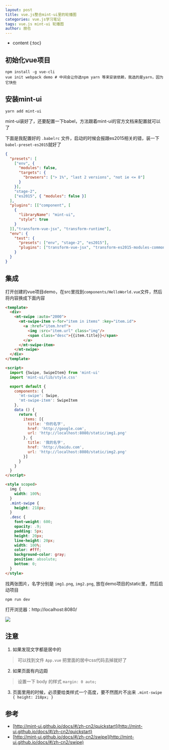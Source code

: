 ```yaml
---
layout: post
title: vue.js整合mint-ui里的轮播图
categories: vue.js学习笔记
tags: vue.js mint-ui 轮播图
author: 朋也
---
```


* content
{:toc}

## 初始化vue项目

```
npm install -g vue-cli
vue init webpack demo # 中间会让你选npm yarn 等来安装依赖，我选的是yarn，因为它快些
```

## 安装mint-ui

```
yarn add mint-ui
```




mint-ui装好了，还要配置一下babel，方法跟着mint-ui的官方文档来配置就可以了

下面是我配置好的 `.babelrc` 文件，启动的时候会报跟es2015相关的错，装一下`babel-preset-es2015`就好了
```json
{
  "presets": [
    ["env", {
      "modules": false,
      "targets": {
        "browsers": ["> 1%", "last 2 versions", "not ie <= 8"]
      }
    }],
    "stage-2",
    ["es2015", { "modules": false }]
  ],
  "plugins": [["component", [
    {
      "libraryName": "mint-ui",
      "style": true
    }
  ]],"transform-vue-jsx", "transform-runtime"],
  "env": {
    "test": {
      "presets": ["env", "stage-2", "es2015"],
      "plugins": ["transform-vue-jsx", "transform-es2015-modules-commonjs", "dynamic-import-node"]
    }
  }
}

```

## 集成

打开创建的vue项目demo，在src里找到`components/HelloWorld.vue`文件，然后将内容换成下面内容

```html
<template>
  <div>
    <mt-swipe :auto="2000">
      <mt-swipe-item v-for="item in items" :key="item.id">
        <a :href="item.href">
          <img :src="item.url" class="img"/>
          <span class="desc">{{item.title}}</span>
        </a>
      </mt-swipe-item>
    </mt-swipe>
  </div>
</template>

<script>
  import {Swipe, SwipeItem} from 'mint-ui'
  import 'mint-ui/lib/style.css'

  export default {
    components: {
      'mt-swipe': Swipe,
      'mt-swipe-item': SwipeItem
    },
    data () {
      return {
        items: [{
          title: '你的名字',
          href: 'http://google.com',
          url: 'http://localhost:8080/static/img1.png'
        }, {
          title: '我的名字',
          href: 'http://baidu.com',
          url: 'http://localhost:8080/static/img2.png'
        }]
      }
    }
  }
</script>

<style scoped>
  img {
    width: 100%;
  }
  .mint-swipe {
    height: 218px;
  }
  .desc {
    font-weight: 600;
    opacity: .9;
    padding: 5px;
    height: 20px;
    line-height: 20px;
    width: 100%;
    color: #fff;
    background-color: gray;
    position: absolute;
    bottom: 0;
  }
</style>
```

找两张图片，名字分别是 `img1.png`, `img2.png`, 放在demo项目的static里，然后启动项目

```
npm run dev
```

打开浏览器：http://localhost:8080/

![](https://tomoya92.github.io/imgs/vuejs-mint-ui-carousel.gif)

## 注意

1. 如果发现文字都是居中的

> 可以找到文件 `App.vue` 把里面的居中css代码去掉就好了

2. 如果页面有内边距

> 设置一下 body 的样式 `margin: 0 auto;`

3. 页面里用的时候，必须要给类样式一个高度，要不然图片不出来 `.mint-swipe { height: 218px; }`

## 参考

- [http://mint-ui.github.io/docs/#/zh-cn2/quickstart](http://mint-ui.github.io/docs/#/zh-cn2/quickstart)
- [http://mint-ui.github.io/docs/#/zh-cn2/swipe](http://mint-ui.github.io/docs/#/zh-cn2/swipe)
